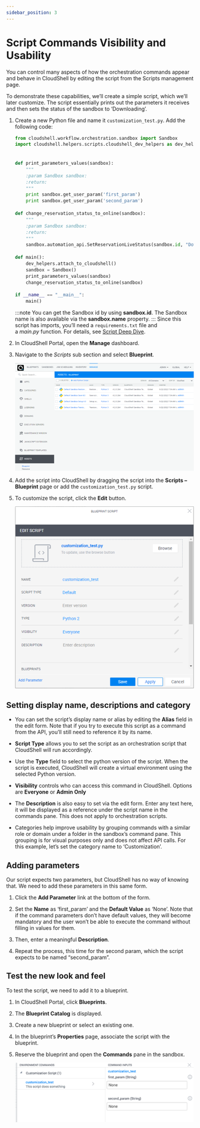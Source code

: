 ```yaml
---
sidebar_position: 3
---
```


# Script Commands Visibility and Usability

You can control many aspects of how the orchestration commands appear and behave in CloudShell by editing the script from the Scripts management page.

To demonstrate these capabilities, we’ll create a simple script, which we’ll later customize. The script essentially prints out the parameters it receives and then sets the status of the sandbox to ‘Downloading’.

1. Create a new Python file and name it `customization_test.py`. Add the following code:
    
    ```python
    from cloudshell.workflow.orchestration.sandbox import Sandbox
    import cloudshell.helpers.scripts.cloudshell_dev_helpers as dev_helpers
    
    
    def print_parameters_values(sandbox):
        """
        :param Sandbox sandbox:
        :return:
        """
        print sandbox.get_user_param('first_param')
        print sandbox.get_user_param('second_param')
    
    def change_reservation_status_to_online(sandbox):
        """
        :param Sandbox sandbox:
        :return:
        """
        sandbox.automation_api.SetReservationLiveStatus(sandbox.id, "Downloading")
    
    def main():
        dev_helpers.attach_to_cloudshell()
        sandbox = Sandbox()
        print_parameters_values(sandbox)
        change_reservation_status_to_online(sandbox)
    
    if __name__ == "__main__":
        main()
    ```
    :::note
    You can get the Sandbox id by using **sandbox.id**. The Sandbox name is also available via the **sandbox.name** property.
    :::
    Since this script has imports, you’ll need a `requirements.txt` file and a *main.py* function. For details, see [Script Deep Dive](https://help.quali.com/Online%20Help/0.0/Portal/Content/DevGuide/Orch-Scripts/Scripts-Deep-Dive.htm).
    
2. In CloudShell Portal, open the **Manage** dashboard.
    
3. Navigate to the *Scripts* sub section and select **Blueprint**.
    
    ![Scripts Management Page](/Images/Devguide-orchestration-scripts/Scripts-Getting-Started_624x376.png)
    
4. Add the script into CloudShell by dragging the script into the **Scripts – Blueprint** page or add the `customization_test.py` script.
    
5. To customize the script, click the **Edit** button.
    
    ![Scripts Management Page](/Images/Devguide-orchestration-scripts/Script-commands-Visibility_601x613.png)
    

## Setting display name, descriptions and category

- You can set the script’s display name or alias by editing the **Alias** field in the edit form. Note that if you try to execute this script as a command from the API, you’ll still need to reference it by its name.
    
- **Script Type** allows you to set the script as an orchestration script that CloudShell will run accordingly.
    
- Use the **Type** field to select the python version of the script. When the script is executed, CloudShell will create a virtual environment using the selected Python version.
    
- **Visibility** controls who can access this command in CloudShell. Options are **Everyone** or **Admin Only**
    
- The **Description** is also easy to set via the edit form. Enter any text here, it will be displayed as a reference under the script name in the commands pane. This does not apply to orchestration scripts.
    
- Categories help improve usability by grouping commands with a similar role or domain under a folder in the sandbox’s command pane. This grouping is for visual purposes only and does not affect API calls. For this example, let’s set the category name to ‘Customization’.
    

## Adding parameters

Our script expects two parameters, but CloudShell has no way of knowing that. We need to add these parameters in this same form.

1. Click the **Add Parameter** link at the bottom of the form.
    
2. Set the **Name** as ‘first\_param’ and the **Default Value** as ‘None’. Note that if the command parameters don’t have default values, they will become mandatory and the user won’t be able to execute the command without filling in values for them.
    
3. Then, enter a meaningful **Description**.
    
4. Repeat the process, this time for the second param, which the script expects to be named “second\_param”.
    

## Test the new look and feel

To test the script, we need to add it to a blueprint.

1. In CloudShell Portal, click **Blueprints**.
    
2. The **Blueprint Catalog** is displayed.
    
3. Create a new blueprint or select an existing one.
    
4. In the blueprint’s **Properties** page, associate the script with the blueprint.
    
5. Reserve the blueprint and open the **Commands** pane in the sandbox.
    
    ![Scripts Management Page](/Images/Devguide-orchestration-scripts/Script-commands-Visibility_1_624x208.png)